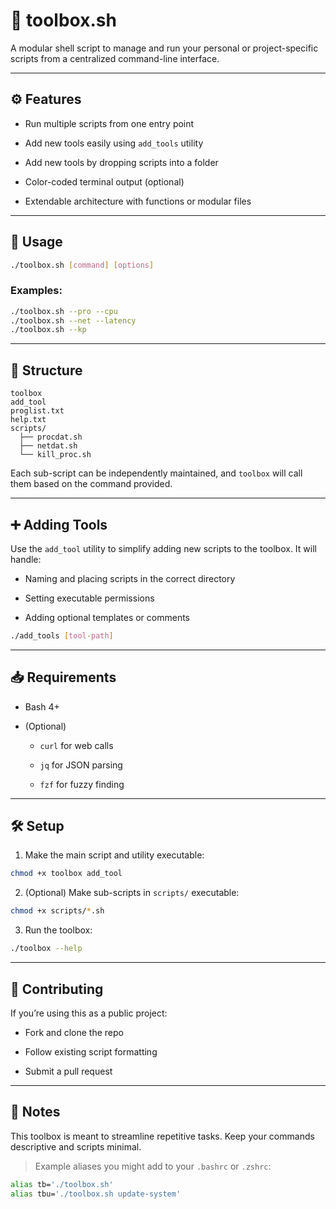 
# 🧰 toolbox.sh

A modular shell script to manage and run your personal or project-specific scripts from a centralized command-line interface.

----------

## ⚙️ Features

-   Run multiple scripts from one entry point
    
-   Add new tools easily using `add_tools` utility
    
-   Add new tools by dropping scripts into a folder
    
-   Color-coded terminal output (optional)
    
-   Extendable architecture with functions or modular files
    

----------

## 🚀 Usage

```bash
./toolbox.sh [command] [options]

```

### Examples:

```bash
./toolbox.sh --pro --cpu
./toolbox.sh --net --latency
./toolbox.sh --kp

```

----------

## 🧩 Structure

```
toolbox
add_tool
proglist.txt
help.txt
scripts/
  ├── procdat.sh
  ├── netdat.sh
  └── kill_proc.sh

```

Each sub-script can be independently maintained, and `toolbox` will call them based on the command provided.

----------

## ➕ Adding Tools

Use the `add_tool` utility to simplify adding new scripts to the toolbox. It will handle:

-   Naming and placing scripts in the correct directory
    
-   Setting executable permissions
    
-   Adding optional templates or comments
    

```bash
./add_tools [tool-path]

```

----------

## 📥 Requirements

-   Bash 4+
    
-   (Optional)
    
    -   `curl` for web calls
        
    -   `jq` for JSON parsing
        
    -   `fzf` for fuzzy finding
        

----------

## 🛠️ Setup

1.  Make the main script and utility executable:
    

```bash
chmod +x toolbox add_tool

```

2.  (Optional) Make sub-scripts in `scripts/` executable:
    

```bash
chmod +x scripts/*.sh

```

3.  Run the toolbox:
    

```bash
./toolbox --help

```

----------

## 🧪 Contributing

If you’re using this as a public project:

-   Fork and clone the repo
    
-   Follow existing script formatting
    
-   Submit a pull request
    

----------

## 📌 Notes

This toolbox is meant to streamline repetitive tasks. Keep your commands descriptive and scripts minimal.

> Example aliases you might add to your `.bashrc` or `.zshrc`:

```bash
alias tb='./toolbox.sh'
alias tbu='./toolbox.sh update-system'

```
